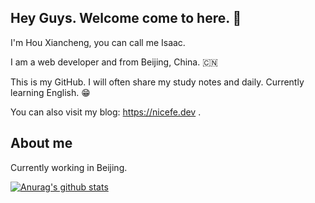 ## Hey Guys. Welcome come to here. 🎉

<!--
**imhxc/imhxc** is a ✨ _special_ ✨ repository because its `README.md` (this file) appears on your GitHub profile.
-->
I'm Hou Xiancheng, you can call me Isaac.

I am a web developer and from Beijing, China. 🇨🇳

This is my GitHub. I will often share my study notes and daily. Currently learning English. 😁

You can also visit my blog: https://nicefe.dev .

## About me

Currently working in Beijing.

[![Anurag's github stats](https://github-readme-stats.vercel.app/api?username=anuraghazra)](https://github.com/anuraghazra/github-readme-stats)

